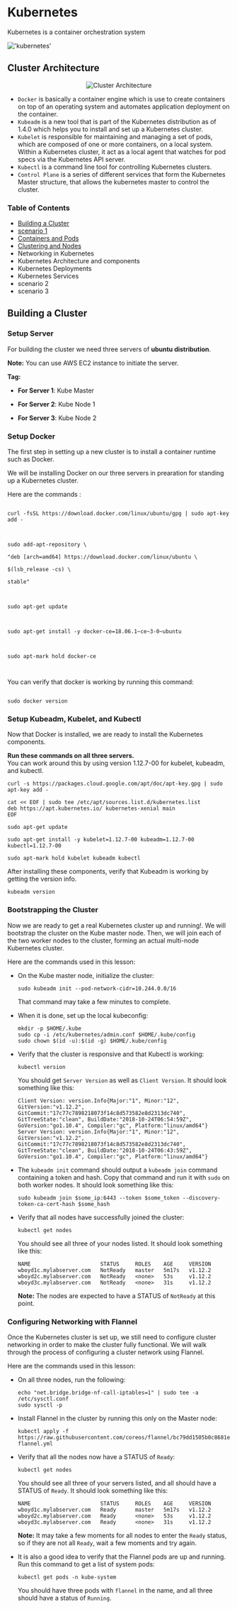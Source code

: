 # Kubernetes

Kubernetes is a container orchestration system  

!['kubernetes'](./images/k8s.png)


## Cluster Architecture

  

<p  align=center>
<img  src='./images/cluster-architecture.png'  alt='Cluster Architecture'/>
</p>

 - `Docker` is basically a container engine which is use to create containers on top of an operating system and automates application deployment on the container.
 - `Kubeadm` is a new tool that is part of the Kubernetes distribution as of 1.4.0 which helps you to install and set up a Kubernetes cluster.
 - `Kubelet` is responsible for maintaining and managing a set of pods, which are composed of one or more containers, on a local system. Within a Kubernetes cluster, it act as a local agent that watches for pod specs via the Kubernetes API server.
 - `Kubectl` is a command line tool for controlling Kubernetes clusters.
 - `Control Plane` is a series of different services that form the Kubernetes Master structure, that allows the kubernetes master to control the cluster.
  
### Table of Contents
- [Building a Cluster](#Building-a-Cluster)
- [scenario 1](./scenario1.md)
- [Containers and Pods](./container-pods.md)
- [Clustering and Nodes](./cluster-nodes.md)
- Networking in Kubernetes
- Kubernetes Architecture and components
- Kubernetes Deployments
- Kubernetes Services
- scenario 2
- scenario 3

## Building a Cluster
### Setup Server

  

For building the cluster we need three servers of **ubuntu distribution**.</br>

  

**Note:**  You can use AWS EC2 instance to initiate the server.

  

**Tag:</br>**

  

-  **For Server 1**: Kube Master </br>

-  **For Server 2**: Kube Node 1 </br>

-  **For Server 3**: Kube Node 2 </br>

  

  

### Setup Docker

<p>The first step in setting up a new cluster is to install a container runtime such as Docker.</p>

<p>We will be installing Docker on our three servers in prearation for standing up a Kubernetes cluster.</p>

  

Here are the commands :

  

```

curl -fsSL https://download.docker.com/linux/ubuntu/gpg | sudo apt-key add -

  

sudo add-apt-repository \

"deb [arch=amd64] https://download.docker.com/linux/ubuntu \

$(lsb_release -cs) \

stable"

  

sudo apt-get update

  

sudo apt-get install -y docker-ce=18.06.1~ce~3-0~ubuntu

  

sudo apt-mark hold docker-ce

  

```

  

You can verify that docker is working by running this command:

  

```

sudo docker version

```

  

### Setup Kubeadm, Kubelet, and Kubectl

<p>Now that Docker is installed, we are ready to install the Kubernetes components.</p>

  

**Run these commands on all three servers.**</br>
You can work around this by using version 1.12.7-00 for kubelet, kubeadm, and kubectl.

```
curl -s https://packages.cloud.google.com/apt/doc/apt-key.gpg | sudo apt-key add -

cat << EOF | sudo tee /etc/apt/sources.list.d/kubernetes.list
deb https://apt.kubernetes.io/ kubernetes-xenial main
EOF

sudo apt-get update

sudo apt-get install -y kubelet=1.12.7-00 kubeadm=1.12.7-00 kubectl=1.12.7-00

sudo apt-mark hold kubelet kubeadm kubectl
```
After installing these components, verify that Kubeadm is working by getting the version info.

```
kubeadm version
```

### Bootstrapping the Cluster
Now we are ready to get a real Kubernetes cluster up and running!. We will bootstrap the cluster on the Kube master node. Then, we will join each of the two worker nodes to the cluster, forming an actual multi-node Kubernetes cluster.

Here are the commands used in this lesson:

-   On the Kube master node, initialize the cluster:
    
    ```
    sudo kubeadm init --pod-network-cidr=10.244.0.0/16
    
    ```
    
    That command may take a few minutes to complete.
-   When it is done, set up the local kubeconfig:
    
    ```
    mkdir -p $HOME/.kube
    sudo cp -i /etc/kubernetes/admin.conf $HOME/.kube/config
    sudo chown $(id -u):$(id -g) $HOME/.kube/config
    
    ```
    
-   Verify that the cluster is responsive and that Kubectl is working:
    
    ```
    kubectl version
    
    ```
    
    You should get  `Server Version`  as well as  `Client Version`. It should look something like this:
    
    ```
    Client Version: version.Info{Major:"1", Minor:"12", GitVersion:"v1.12.2", GitCommit:"17c77c7898218073f14c8d573582e8d2313dc740", GitTreeState:"clean", BuildDate:"2018-10-24T06:54:59Z", GoVersion:"go1.10.4", Compiler:"gc", Platform:"linux/amd64"}
    Server Version: version.Info{Major:"1", Minor:"12", GitVersion:"v1.12.2", GitCommit:"17c77c7898218073f14c8d573582e8d2313dc740", GitTreeState:"clean", BuildDate:"2018-10-24T06:43:59Z", GoVersion:"go1.10.4", Compiler:"gc", Platform:"linux/amd64"}
    
    ```
    
-   The  `kubeadm init`  command should output a  `kubeadm join`  command containing a token and hash. Copy that command and run it with  `sudo`  on both worker nodes. It should look something like this:
    
    ```
    sudo kubeadm join $some_ip:6443 --token $some_token --discovery-token-ca-cert-hash $some_hash
    
    ```
    
-   Verify that all nodes have successfully joined the cluster:
    
    ```
    kubectl get nodes
    
    ```
    
    You should see all three of your nodes listed. It should look something like this:
    
    ```
    NAME                      STATUS     ROLES    AGE     VERSION
    wboyd1c.mylabserver.com   NotReady   master   5m17s   v1.12.2
    wboyd2c.mylabserver.com   NotReady   <none>   53s     v1.12.2
    wboyd3c.mylabserver.com   NotReady   <none>   31s     v1.12.2
    
    ```
    
    **Note:**  The nodes are expected to have a STATUS of  `NotReady`  at this point.

### Configuring Networking with Flannel
Once the Kubernetes cluster is set up, we still need to configure cluster networking in order to make the cluster fully functional. We will walk through the process of configuring a cluster network using Flannel.

Here are the commands used in this lesson:

-   On all three nodes, run the following:
    
    ```
    echo "net.bridge.bridge-nf-call-iptables=1" | sudo tee -a /etc/sysctl.conf
    sudo sysctl -p
    
    ```
    
-   Install Flannel in the cluster by running this only on the Master node:
    
    ```
    kubectl apply -f https://raw.githubusercontent.com/coreos/flannel/bc79dd1505b0c8681ece4de4c0d86c5cd2643275/Documentation/kube-flannel.yml
    
    ```
    
-   Verify that all the nodes now have a STATUS of  `Ready`:
    
    ```
    kubectl get nodes
    
    ```
    
    You should see all three of your servers listed, and all should have a STATUS of  `Ready`. It should look something like this:
    
    ```
    NAME                      STATUS     ROLES    AGE     VERSION
    wboyd1c.mylabserver.com   Ready      master   5m17s   v1.12.2
    wboyd2c.mylabserver.com   Ready      <none>   53s     v1.12.2
    wboyd3c.mylabserver.com   Ready      <none>   31s     v1.12.2
    
    ```
    
    **Note:**  It may take a few moments for all nodes to enter the  `Ready`  status, so if they are not all  `Ready`, wait a few moments and try again.
    
-   It is also a good idea to verify that the Flannel pods are up and running. Run this command to get a list of system pods:
    
    ```
    kubectl get pods -n kube-system
    
    ```
    
    You should have three pods with  `flannel`  in the name, and all three should have a status of  `Running`.